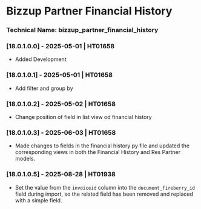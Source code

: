 # Bizzup Partner Financial History

### Technical Name: bizzup_partner_financial_history

### [18.0.1.0.0] - 2025-05-01 | HT01658

- Added Development

### [18.0.1.0.1] - 2025-05-01 | HT01658

- Add filter and group by

### [18.0.1.0.2] - 2025-05-02 | HT01658

- Change position of field in list view od financial history

### [18.0.1.0.3] - 2025-06-03 | HT01658

- Made changes to fields in the financial history py file and updated the corresponding views in both the Financial History and Res Partner models.

### [18.0.1.0.5] - 2025-08-28 | HT01938

- Set the value from the `invoiceid` column into the `document_fireberry_id`
  field during import, so the related field has been removed and replaced with
  a simple field.
